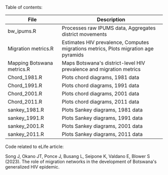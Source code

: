 Table of contents:

| File | Description |
| --- | --- |
| bw\_ipums.R | Processes raw IPUMS data, Aggregates district movements |
| Migration metrics.R | Estimates HIV prevalence, Computes migrations metrics, Plots migration age pyramids |
| Mapping Botswana metrics.R | Maps Botswana's district-level HIV prevalence and migration metrics |
| Chord\_1981.R | Plots chord diagrams, 1981 data |
| Chord\_1991.R | Plots chord diagrams, 1991 data |
| Chord\_2001.R | Plots chord diagrams, 2001 data |
| Chord\_2011.R | Plots chord diagrams, 2011 data |
| sankey\_1981.R | Plots Sankey diagrams, 1981 data |
| sankey\_1991.R | Plots Sankey diagrams, 1991 data |
| sankey\_2001.R | Plots Sankey diagrams, 2001 data |
| sankey\_2011.R | Plots Sankey diagrams, 2011 data |

Code related to eLife article:

Song J, Okano JT, Ponce J, Busang L, Seipone K, Valdano E, Blower S (2023). The role of migration networks in the development of Botswana's generalized HIV epidemic.
